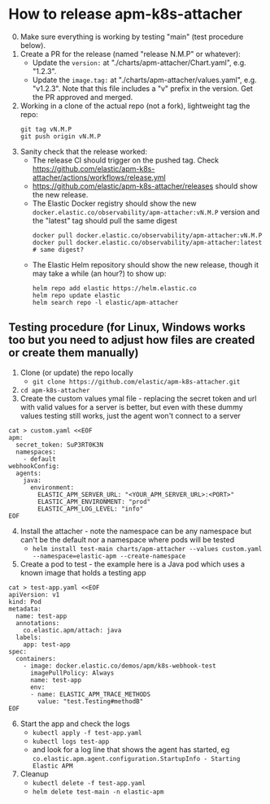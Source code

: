 # How to release apm-k8s-attacher

0. Make sure everything is working by testing "main" (test procedure below).
1. Create a PR for the release (named "release N.M.P" or whatever):
    - Update the `version:` at "./charts/apm-attacher/Chart.yaml", e.g. "1.2.3".
    - Update the `image.tag:` at "./charts/apm-attacher/values.yaml", e.g. "v1.2.3".
      Note that this file includes a "v" prefix in the version.
    Get the PR approved and merged.
2. Working in a clone of the actual repo (not a fork), lightweight tag the repo:
    ```
    git tag vN.M.P
    git push origin vN.M.P
    ```
3. Sanity check that the release worked:
    - The release CI should trigger on the pushed tag. Check https://github.com/elastic/apm-k8s-attacher/actions/workflows/release.yml
    - https://github.com/elastic/apm-k8s-attacher/releases should show the new release.
    - The Elastic Docker registry should show the new `docker.elastic.co/observability/apm-attacher:vN.M.P` version
      and the "latest" tag should pull the same digest
        ```
        docker pull docker.elastic.co/observability/apm-attacher:vN.M.P
        docker pull docker.elastic.co/observability/apm-attacher:latest  # same digest?
        ```
    - The Elastic Helm repository should show the new release, though it may take a while (an hour?) to show up:
        ```
        helm repo add elastic https://helm.elastic.co
        helm repo update elastic
        helm search repo -l elastic/apm-attacher
        ```

## Testing procedure (for Linux, Windows works too but you need to adjust how files are created or create them manually)

1. Clone (or update) the repo locally
    - `git clone https://github.com/elastic/apm-k8s-attacher.git`
2. `cd apm-k8s-attacher`
3. Create the custom values ymal file - replacing the secret token and url with valid values for a server is better, but even with these dummy values testing still works, just the agent won't connect to a server
```
cat > custom.yaml <<EOF
apm:
  secret_token: SuP3RT0K3N
  namespaces:
    - default
webhookConfig:
  agents:
    java:
      environment:
        ELASTIC_APM_SERVER_URL: "<YOUR_APM_SERVER_URL>:<PORT>"
        ELASTIC_APM_ENVIRONMENT: "prod"
        ELASTIC_APM_LOG_LEVEL: "info"
EOF
```
4. Install the attacher - note the namespace can be any namespace but can't be the default nor a namespace where pods will be tested
    - `helm install test-main charts/apm-attacher --values custom.yaml --namespace=elastic-apm --create-namespace`
5. Create a pod to test - the example here is a Java pod which uses a known image that holds a testing app
```
cat > test-app.yaml <<EOF
apiVersion: v1
kind: Pod
metadata:
  name: test-app
  annotations:
    co.elastic.apm/attach: java
  labels:
    app: test-app
spec:
  containers:
    - image: docker.elastic.co/demos/apm/k8s-webhook-test
      imagePullPolicy: Always
      name: test-app
      env:
      - name: ELASTIC_APM_TRACE_METHODS
        value: "test.Testing#methodB"
EOF
```
6. Start the app and check the logs
    - `kubectl apply -f test-app.yaml`
    - `kubectl logs test-app`
    - and look for a log line that shows the agent has started, eg `co.elastic.apm.agent.configuration.StartupInfo - Starting Elastic APM`
7. Cleanup
    - `kubectl delete -f test-app.yaml`
    - `helm delete test-main -n elastic-apm`
